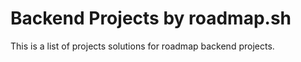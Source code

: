 # Backend Projects by roadmap.sh
This is a list of projects solutions for roadmap backend projects.
